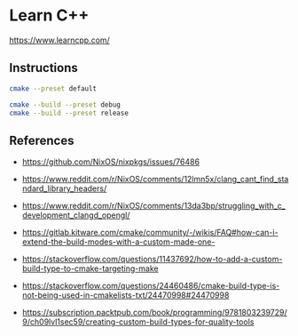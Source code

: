 # Learn C++

https://www.learncpp.com/

## Instructions

```bash
cmake --preset default

cmake --build --preset debug
cmake --build --preset release
```

## References

- https://github.com/NixOS/nixpkgs/issues/76486
- https://www.reddit.com/r/NixOS/comments/12lmn5x/clang_cant_find_standard_library_headers/
- https://www.reddit.com/r/NixOS/comments/13da3bp/struggling_with_c_development_clangd_opengl/

- https://gitlab.kitware.com/cmake/community/-/wikis/FAQ#how-can-i-extend-the-build-modes-with-a-custom-made-one-
- https://stackoverflow.com/questions/11437692/how-to-add-a-custom-build-type-to-cmake-targeting-make
- https://stackoverflow.com/questions/24460486/cmake-build-type-is-not-being-used-in-cmakelists-txt/24470998#24470998
- https://subscription.packtpub.com/book/programming/9781803239729/9/ch09lvl1sec59/creating-custom-build-types-for-quality-tools
